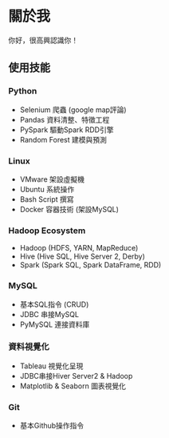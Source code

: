 # 關於我
你好，很高興認識你！

## 使用技能
### Python
- Selenium 爬蟲 (google map評論)
- Pandas 資料清整、特徵工程
- PySpark 驅動Spark RDD引擎
- Random Forest 建模與預測
### Linux
- VMware 架設虛擬機
- Ubuntu 系統操作
- Bash Script 撰寫
- Docker 容器技術 (架設MySQL)
### Hadoop Ecosystem
- Hadoop (HDFS, YARN, MapReduce)
- Hive (Hive SQL, Hive Server 2, Derby)
- Spark (Spark SQL, Spark DataFrame, RDD)
### MySQL
- 基本SQL指令 (CRUD)
- JDBC 串接MySQL
- PyMySQL 連接資料庫
### 資料視覺化
- Tableau 視覺化呈現
- JDBC串接Hiver Server2 & Hadoop
- Matplotlib & Seaborn 圖表視覺化
### Git
- 基本Github操作指令
